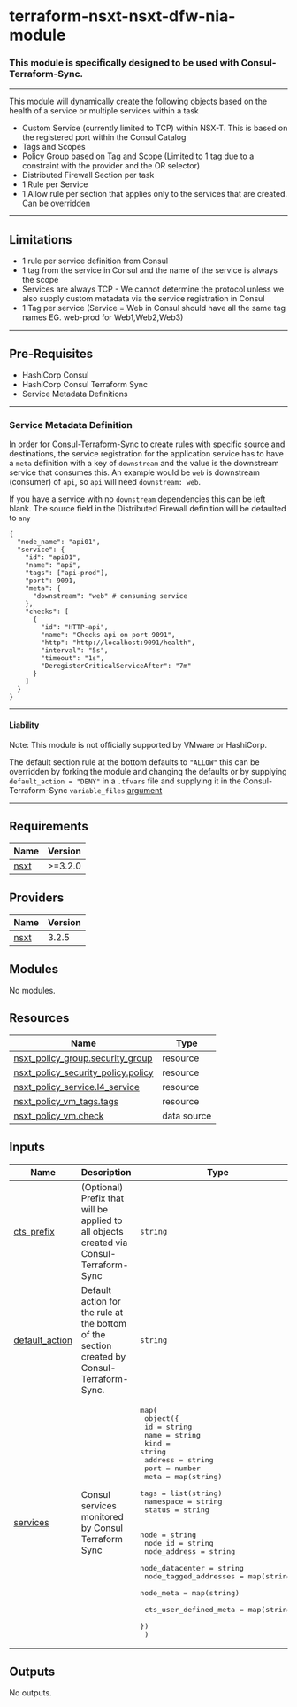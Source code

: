 # terraform-nsxt-nsxt-dfw-nia-module

### This module is specifically designed to be used with Consul-Terraform-Sync. 


---

This module will dynamically create the following objects based on the health of a service or multiple services within a task

- Custom Service (currently limited to TCP) within NSX-T. This is based on the registered port within the Consul Catalog
- Tags and Scopes 
- Policy Group based on Tag and Scope (Limited to 1 tag due to a constraint with the provider and the OR selector)
- Distributed Firewall Section per task
- 1 Rule per Service 
- 1 Allow rule per section that applies only to the services that are created. Can be overridden

---

## Limitations

-  1 rule per service definition from Consul
-  1 tag from the service in Consul and the name of the service is always the scope 
-  Services are always TCP - We cannot determine the protocol unless we also supply custom metadata via the service registration in Consul
-  1 Tag per service (Service = Web in Consul should have all the same tag names EG. web-prod for Web1,Web2,Web3)

---

## Pre-Requisites

- HashiCorp Consul 
- HashiCorp Consul Terraform Sync
- Service Metadata Definitions

---

### Service Metadata Definition

In order for Consul-Terraform-Sync to create rules with specific source and destinations, the service registration for the application service has to have a `meta` definition with a key of `downstream` and the value is the downstream service that consumes this.  An example would be `web` is downstream (consumer) of `api`, so `api` will need `downstream: web`. 

If you have a service with no `downstream` dependencies this can be left blank. The source field in the Distributed Firewall definition will be defaulted to `any`

```hcl
{
  "node_name": "api01",
  "service": {
    "id": "api01",
    "name": "api",
    "tags": ["api-prod"],
    "port": 9091,
    "meta": {
      "downstream": "web" # consuming service
    },
    "checks": [
      {
        "id": "HTTP-api",
        "name": "Checks api on port 9091",
        "http": "http://localhost:9091/health",
        "interval": "5s",
        "timeout": "1s",
        "DeregisterCriticalServiceAfter": "7m"
      }
    ]
  }
}
```

---

#### Liability 
Note: This module is not officially supported by VMware or HashiCorp.

The default section rule at the bottom defaults to `"ALLOW"` this can be overridden by forking the module and changing the defaults or by supplying `default_action = "DENY"` in a `.tfvars` file and supplying it in the Consul-Terraform-Sync `variable_files` [argument](https://www.consul.io/docs/nia/configuration#variable_files)

---

<!-- BEGINNING OF PRE-COMMIT-TERRAFORM DOCS HOOK -->
## Requirements

| Name | Version |
|------|---------|
| <a name="requirement_nsxt"></a> [nsxt](#requirement\_nsxt) | >=3.2.0 |

## Providers

| Name | Version |
|------|---------|
| <a name="provider_nsxt"></a> [nsxt](#provider\_nsxt) | 3.2.5 |

## Modules

No modules.

## Resources

| Name | Type |
|------|------|
| [nsxt_policy_group.security_group](https://registry.terraform.io/providers/vmware/nsxt/latest/docs/resources/policy_group) | resource |
| [nsxt_policy_security_policy.policy](https://registry.terraform.io/providers/vmware/nsxt/latest/docs/resources/policy_security_policy) | resource |
| [nsxt_policy_service.l4_service](https://registry.terraform.io/providers/vmware/nsxt/latest/docs/resources/policy_service) | resource |
| [nsxt_policy_vm_tags.tags](https://registry.terraform.io/providers/vmware/nsxt/latest/docs/resources/policy_vm_tags) | resource |
| [nsxt_policy_vm.check](https://registry.terraform.io/providers/vmware/nsxt/latest/docs/data-sources/policy_vm) | data source |

## Inputs

| Name | Description | Type | Default | Required |
|------|-------------|------|---------|:--------:|
| <a name="input_cts_prefix"></a> [cts\_prefix](#input\_cts\_prefix) | (Optional) Prefix that will be applied to all objects created via Consul-Terraform-Sync | `string` | `"cts-"` | no |
| <a name="input_default_action"></a> [default\_action](#input\_default\_action) | Default action for the rule at the bottom of the section created by Consul-Terraform-Sync. | `string` | `"ALLOW"` | no |
| <a name="input_services"></a> [services](#input\_services) | Consul services monitored by Consul Terraform Sync | <pre>map(<br>    object({<br>      id        = string<br>      name      = string<br>      kind      = string<br>      address   = string<br>      port      = number<br>      meta      = map(string)<br>      tags      = list(string)<br>      namespace = string<br>      status    = string<br><br>      node                  = string<br>      node_id               = string<br>      node_address          = string<br>      node_datacenter       = string<br>      node_tagged_addresses = map(string)<br>      node_meta             = map(string)<br><br>      cts_user_defined_meta = map(string)<br>    })<br>  )</pre> | n/a | yes |

## Outputs

No outputs.
<!-- END OF PRE-COMMIT-TERRAFORM DOCS HOOK -->
